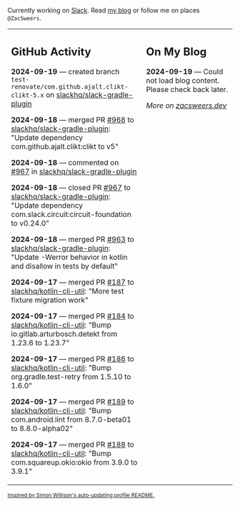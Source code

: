 Currently working on [Slack](https://slack.com/). Read [my blog](https://zacsweers.dev/) or follow me on places `@ZacSweers`.

<table><tr><td valign="top" width="60%">

## GitHub Activity
<!-- githubActivity starts -->
**2024-09-19** — created branch `test-renovate/com.github.ajalt.clikt-clikt-5.x` on [slackhq/slack-gradle-plugin](https://github.com/slackhq/slack-gradle-plugin)

**2024-09-18** — merged PR [#968](https://github.com/slackhq/slack-gradle-plugin/pull/968) to [slackhq/slack-gradle-plugin](https://github.com/slackhq/slack-gradle-plugin): "Update dependency com.github.ajalt.clikt:clikt to v5"

**2024-09-18** — commented on [#967](https://github.com/slackhq/slack-gradle-plugin/pull/967#issuecomment-2359363346) in [slackhq/slack-gradle-plugin](https://github.com/slackhq/slack-gradle-plugin)

**2024-09-18** — closed PR [#967](https://github.com/slackhq/slack-gradle-plugin/pull/967) to [slackhq/slack-gradle-plugin](https://github.com/slackhq/slack-gradle-plugin): "Update dependency com.slack.circuit:circuit-foundation to v0.24.0"

**2024-09-18** — merged PR [#963](https://github.com/slackhq/slack-gradle-plugin/pull/963) to [slackhq/slack-gradle-plugin](https://github.com/slackhq/slack-gradle-plugin): "Update -Werror behavior in kotlin and disallow in tests by default"

**2024-09-17** — merged PR [#187](https://github.com/slackhq/kotlin-cli-util/pull/187) to [slackhq/kotlin-cli-util](https://github.com/slackhq/kotlin-cli-util): "More test fixture migration work"

**2024-09-17** — merged PR [#184](https://github.com/slackhq/kotlin-cli-util/pull/184) to [slackhq/kotlin-cli-util](https://github.com/slackhq/kotlin-cli-util): "Bump io.gitlab.arturbosch.detekt from 1.23.6 to 1.23.7"

**2024-09-17** — merged PR [#186](https://github.com/slackhq/kotlin-cli-util/pull/186) to [slackhq/kotlin-cli-util](https://github.com/slackhq/kotlin-cli-util): "Bump org.gradle.test-retry from 1.5.10 to 1.6.0"

**2024-09-17** — merged PR [#189](https://github.com/slackhq/kotlin-cli-util/pull/189) to [slackhq/kotlin-cli-util](https://github.com/slackhq/kotlin-cli-util): "Bump com.android.lint from 8.7.0-beta01 to 8.8.0-alpha02"

**2024-09-17** — merged PR [#188](https://github.com/slackhq/kotlin-cli-util/pull/188) to [slackhq/kotlin-cli-util](https://github.com/slackhq/kotlin-cli-util): "Bump com.squareup.okio:okio from 3.9.0 to 3.9.1"
<!-- githubActivity ends -->
</td><td valign="top" width="40%">

## On My Blog
<!-- blog starts -->
**2024-09-19** — Could not load blog content. Please check back later.
<!-- blog ends -->
_More on [zacsweers.dev](https://zacsweers.dev/)_
</td></tr></table>

<sub><a href="https://simonwillison.net/2020/Jul/10/self-updating-profile-readme/">Inspired by Simon Willison's auto-updating profile README.</a></sub>